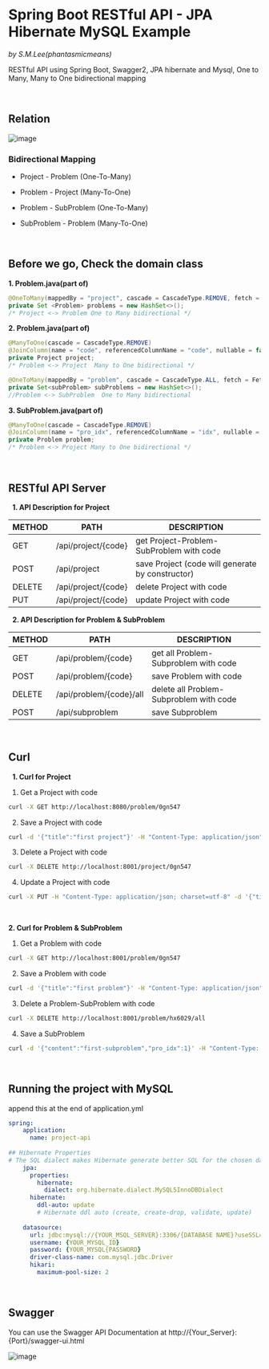 # Spring Boot RESTful API - JPA Hibernate MySQL Example #
*by S.M.Lee(phantasmicmeans)*

RESTful API using Spring Boot, Swagger2, JPA hibernate and Mysql, One to Many, Many to One bidirectional mapping

&nbsp;

## Relation ## 

![image](https://user-images.githubusercontent.com/28649770/44622337-69c67a80-a8f1-11e8-99d7-34adb90779a3.png)


### Bidirectional Mapping ### 

* Project - Problem (One-To-Many)
* Problem - Project (Many-To-One)

* Problem - SubProblem (One-To-Many)
* SubProblem - Problem (Many-To-One)

&nbsp;

## Before we go, Check the domain class ## 

   **1. Problem.java(part of)**

```java
@OneToMany(mappedBy = "project", cascade = CascadeType.REMOVE, fetch = FetchType.LAZY, orphanRemoval = true)
private Set <Problem> problems = new HashSet<>();
/* Project <-> Problem One to Many bidirectional */
```

**2. Problem.java(part of)**

```java
@ManyToOne(cascade = CascadeType.REMOVE)
@JoinColumn(name = "code", referencedColumnName = "code", nullable = false)
private Project project; 
/* Problem <-> Project  Many to One bidirectional */

@OneToMany(mappedBy = "problem", cascade = CascadeType.ALL, fetch = FetchType.LAZY, orphanRemoval = true)
private Set<subProblem> subProblems = new HashSet<>();
//Problem <-> SubProblem  One to Many bidirectional
```

**3. SubProblem.java(part of)**

```java
@ManyToOne(cascade = CascadeType.REMOVE)
@JoinColumn(name = "pro_idx", referencedColumnName = "idx", nullable = false)
private Problem problem; 
/* Problem <-> Project Many to One bidirectional */
```

&nbsp;


## RESTful API Server ##

&nbsp;
**1. API Description for Project**

METHOD | PATH | DESCRIPTION 
------------|-----|------------
GET | /api/project/{code} | get Project-Problem-SubProblem with code
POST | /api/project | save Project (code will generate by constructor) 
DELETE | /api/project/{code} | delete Project with code
PUT | /api/project/{code} | update Project with code

&nbsp;
**2. API Description for Problem & SubProblem**

METHOD | PATH | DESCRIPTION 
------------|-----|------------
GET | /api/problem/{code} | get all Problem-Subproblem with code
POST | /api/problem/{code} | save Problem with code
DELETE | /api/problem/{code}/all | delete all Problem-Subproblem with code
POST | /api/subproblem | save Subproblem

&nbsp;

## Curl ## 

&nbsp;
**1. Curl for Project**

1. Get a Project with code
```bash
curl -X GET http://localhost:8080/problem/0gn547 
```

2. Save a Project with code 
```bash
curl -d '{"title":"first project"}' -H "Content-Type: application/json" -X POST http://localhost:8080/project
```

3. Delete a Project with code
```bash
curl -X DELETE http://localhost:8001/project/0gn547
```

4. Update a Project with code 
```bash
curl -X PUT -H "Content-Type: application/json; charset=utf-8" -d '{"title":"first-project-renewal"}' http://localhost:8080/project/hx6029
```
&nbsp;

**2. Curl for Problem & SubProblem**
&nbsp;

1. Get a Problem with code
```bash
curl -X GET http://localhost:8001/problem/0gn547 
```

2. Save a Problem with code
```bash
curl -d '{"title":"first problem"}' -H "Content-Type: application/json" -X POST http://localhost:8080/problem/hx6029
```

3. Delete a Problem-SubProblem with code
```bash
curl -X DELETE http://localhost:8001/problem/hx6029/all 
``` 
4. Save a SubProblem 
```bash
curl -d '{"content":"first-subproblem","pro_idx":1}' -H "Content-Type: application/json" -X POST http://localhost:8080/subproblem
```
&nbsp;

## Running the project with MySQL ##

append this at the end of application.yml
&nbsp;

```yml
spring:
    application:
      name: project-api
       
## Hibernate Properties
# The SQL dialect makes Hibernate generate better SQL for the chosen database
    jpa: 
      properties:
        hibernate:
          dialect: org.hibernate.dialect.MySQL5InnoDBDialect
      hibernate:
        ddl-auto: update
        # Hibernate ddl auto (create, create-drop, validate, update)
      
    datasource:
      url: jdbc:mysql://{YOUR_MSQL_SERVER}:3306/{DATABASE NAME}?useSSL=false
      username: {YOUR_MYSQL_ID}
      password: {YOUR_MYSQL{PASSWORD}
      driver-class-name: com.mysql.jdbc.Driver
      hikari:
        maximum-pool-size: 2
```

&nbsp;


## Swagger ## 

You can use the Swagger API Documentation at http://{Your_Server}:{Port}/swagger-ui.html

![image](https://user-images.githubusercontent.com/28649770/44622453-8bc0fc80-a8f3-11e8-9223-b5a21717ba6d.png)

